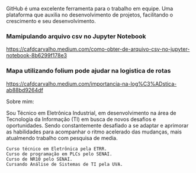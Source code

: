 <p align="center">

</p>







GitHub é uma excelente ferramenta para o trabalho em equipe. Uma plataforma que auxilia no desenvolvimento de projetos, facilitando o crescimento e seu desenvolvimento. 

### Mamipulando arquivo csv no Jupyter Notebook
https://cafdcarvalho.medium.com/como-obter-de-arquivo-csv-no-jupyter-notebook-8b6299f178e3


### Mapa utilizando folium pode ajudar na logistica de rotas
https://cafdcarvalho.medium.com/importancia-na-log%C3%ADstica-ab88bd9264df


Sobre mim:

Sou Técnico em Eletrônica Industrial, em desenvolvimento na área de Tecnologia da Informação (TI) em busca de novos desafios e oportunidades. Sendo constantemente desafiado a se adaptar e aprimorar as habilidades para acompanhar o ritmo acelerado das mudanças, mais atualmendo trabalho com pesquisa de media.

    Curso técnico em Eletrônica pela ETRR.
    Curso de programação em PLCs pelo SENAI.
    Curso de NR10 pelo SENAI.
    Cursando Análise de Sistemas de TI pela UVA.
    


